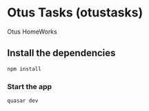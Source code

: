 # Otus Tasks (otustasks)

Otus HomeWorks

## Install the dependencies
```bash
npm install
```

### Start the app
```bash
quasar dev
```
